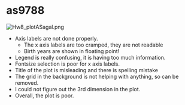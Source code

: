 # as9788
![Hw8_plotASagal.png](Hw8_plotASagal.png)
   * Axis labels are not done properly.
      * The x axis labels are too cramped, they are not readable
      * Birth years are shown in floating point!
   * Legend is really confusing, it is having too much information.
   * Fontsize selection is poor for x axis labels.
   * Title of the plot is misleading and there is spelling mistake
   * The grid in the background is not helping with anything, so can be removed.
   * I could not figure out the 3rd dimension in the plot.
   * Overall, the plot is poor.
